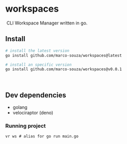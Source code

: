 # workspaces
​
CLI Workspace Manager written in go.

## Install

```sh
# install the latest version
go install github.com/marco-souza/workspaces@latest

# install an specific version
go install github.com/marco-souza/workspaces@v0.0.1
```
​
## Dev dependencies

- golang
- velociraptor (deno)

### Running project

```
vr ws # alias for go run main.go
```
